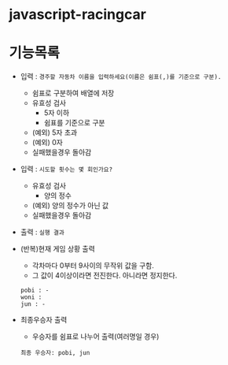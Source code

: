 # javascript-racingcar

# 기능목록

- 입력 : `경주할 자동차 이름을 입력하세요(이름은 쉼표(,)를 기준으로 구분).`
  - 쉼표로 구분하여 배열에 저장
  - 유효성 검사
    - 5자 이하
    - 쉼표를 기준으로 구분
  - (예외) 5자 초과
  - (예외) 0자
  - 실패했을경우 돌아감
- 입력 : `시도할 횟수는 몇 회인가요?`

  - 유효성 검사
    - 양의 정수
  - (예외) 양의 정수가 아닌 값
  - 실패했을경우 돌아감

- 출력 : `실행 결과`
- (반복)현재 게임 상황 출력
  - 각차마다 0부터 9사이의 무작위 값을 구함.
  - 그 값이 4이상이라면 전진한다. 아니라면 정지한다.
  ```
  pobi : -
  woni :
  jun : -
  ```
- 최종우승자 출력
  - 우승자를 쉼표로 나누어 출력(여러명일 경우)
  ```
  최종 우승자: pobi, jun
  ```
